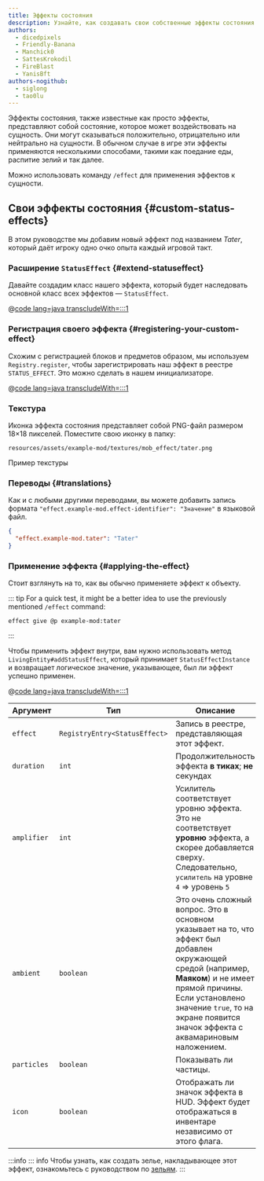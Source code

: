 ```yaml
---
title: Эффекты состояния
description: Узнайте, как создавать свои собственные эффекты состояния.
authors:
  - dicedpixels
  - Friendly-Banana
  - Manchick0
  - SattesKrokodil
  - FireBlast
  - YanisBft
authors-nogithub:
  - siglong
  - tao0lu
---
```


Эффекты состояния, также известные как просто эффекты, представляют собой состояние, которое может воздействовать на сущность. Они могут сказываться положительно, отрицательно или нейтрально на сущности. В обычном случае в игре эти эффекты применяются несколькими способами, такими как поедание еды, распитие зелий и так далее.

Можно использовать команду `/effect` для применения эффектов к сущности.

## Свои эффекты состояния {#custom-status-effects}

В этом руководстве мы добавим новый эффект под названием _Tater_, который даёт игроку одно очко опыта каждый игровой такт.

### Расширение `StatusEffect` {#extend-statuseffect}

Давайте создадим класс нашего эффекта, который будет наследовать основной класс всех эффектов — `StatusEffect`.

@[code lang=java transcludeWith=:::1](@/reference/latest/src/main/java/com/example/docs/effect/TaterEffect.java)

### Регистрация своего эффекта {#registering-your-custom-effect}

Схожим с регистрацией блоков и предметов образом, мы используем `Registry.register`, чтобы зарегистрировать наш эффект в реестре `STATUS_EFFECT`. Это можно сделать в нашем инициализаторе.

@[code lang=java transcludeWith=:::1](@/reference/latest/src/main/java/com/example/docs/effect/ExampleModEffects.java)

### Текстура

Иконка эффекта состояния представляет собой PNG-файл размером 18×18 пикселей. Поместите свою иконку в папку:

```:no-line-numbers
resources/assets/example-mod/textures/mob_effect/tater.png
```

<DownloadEntry visualURL="/assets/develop/tater-effect.png" downloadURL="/assets/develop/tater-effect-icon.png">Пример текстуры</DownloadEntry>

### Переводы {#translations}

Как и с любыми другими переводами, вы можете добавить запись формата `"effect.example-mod.effect-identifier": "Значение"` в языковой файл.

```json
{
  "effect.example-mod.tater": "Tater"
}
```

### Применение эффекта {#applying-the-effect}

Стоит взглянуть на то, как вы обычно применяете эффект к объекту.

::: tip
For a quick test, it might be a better idea to use the previously mentioned `/effect` command:

```mcfunction
effect give @p example-mod:tater
```

:::

Чтобы применить эффект внутри, вам нужно использовать метод `LivingEntity#addStatusEffect`, который принимает
`StatusEffectInstance` и возвращает логическое значение, указывающее, был ли эффект успешно применен.

@[code lang=java transcludeWith=:::1](@/reference/latest/src/main/java/com/example/docs/ReferenceMethods.java)

| Аргумент    | Тип                           | Описание                                                                                                                                                                                                                                                                                                                    |
| ----------- | ----------------------------- | --------------------------------------------------------------------------------------------------------------------------------------------------------------------------------------------------------------------------------------------------------------------------------------------------------------------------- |
| `effect`    | `RegistryEntry<StatusEffect>` | Запись в реестре, представляющая этот эффект.                                                                                                                                                                                                                                                               |
| `duration`  | `int`                         | Продолжительность эффекта **в тиках**; **не** секундах                                                                                                                                                                                                                                                                      |
| `amplifier` | `int`                         | Усилитель соответствует уровню эффекта. Это не соответствует **уровню** эффекта, а скорее добавляется сверху. Следовательно, `усилитель` на уровне `4` => уровень `5`                                                                                                                       |
| `ambient`   | `boolean`                     | Это очень сложный вопрос. Это в основном указывает на то, что эффект был добавлен окружающей средой (например, **Маяком**) и не имеет прямой причины. Если установлено значение `true`, то на экране появится значок эффекта с аквамариновым наложением. |
| `particles` | `boolean`                     | Показывать ли частицы.                                                                                                                                                                                                                                                                                      |
| `icon`      | `boolean`                     | Отображать ли значок эффекта в HUD. Эффект будет отображаться в инвентаре независимо от этого флага.                                                                                                                                                                                        |

:::info
::: info
Чтобы узнать, как создать зелье, накладывающее этот эффект, ознакомьтесь с руководством по [зельям](../items/potions).
:::
